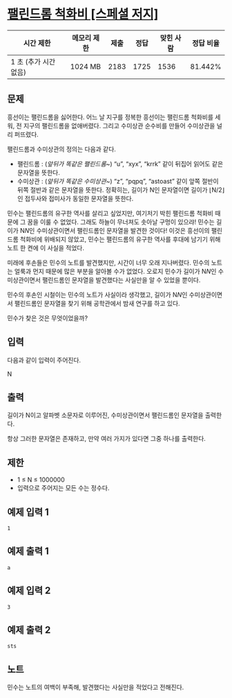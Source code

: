 # [팰린드롬 척화비 [스페셜 저지]](https://www.acmicpc.net/problem/20944)

| 시간 제한 | 메모리 제한 | 제출 | 정답 | 맞힌 사람 | 정답 비율 |
| --- | --- | --- | --- | --- | --- |
| 1 초 (추가 시간 없음) | 1024 MB | 2183 | 1725 | 1536 | 81.442% |

## 문제

흥선이는 팰린드롬을 싫어한다. 어느 날 지구를 정복한 흥선이는 팰린드롬 척화비를 세워, 전 지구의 팰린드롬을 없애버렸다. 그리고 수미상관 순수비를 만들어 수미상관을 널리 퍼뜨렸다.

팰린드롬과 수미상관의 정의는 다음과 같다.

- 팰린드롬 : (*앞뒤가 똑같은 팰린드롬~*) “u”, “xyx”, “krrk” 같이 뒤집어 읽어도 같은 문자열을 뜻한다.
- 수미상관 : (*앞뒤가 똑같은 수미상관~*) “z”, “pqpq”, “astoast” 같이 앞쪽 절반이 뒤쪽 절반과 같은 문자열을 뜻한다. 정확히는, 길이가 N인 문자열이면 길이가 ⌊N/2⌋인 접두사와 접미사가 동일한 문자열을 뜻한다.

민수는 팰린드롬의 유구한 역사를 살리고 싶었지만, 여기저기 박힌 팰린드롬 척화비 때문에 그 꿈을 이룰 수 없었다. 그래도 하늘이 무너져도 솟아날 구멍이 있으랴! 민수는 길이가 N$N$인 수미상관이면서 팰린드롬인 문자열을 발견한 것이다! 이것은 흥선이의 팰린드롬 척화비에 위배되지 않았고, 민수는 팰린드롬의 유구한 역사를 후대에 남기기 위해 노트 한 켠에 이 사실을 적었다.

미래에 후손들은 민수의 노트를 발견했지만, 시간이 너무 오래 지나버렸다. 민수의 노트는 얼룩과 먼지 때문에 많은 부분을 알아볼 수가 없었다. 오로지 민수가 길이가 N$N$인 수미상관이면서 팰린드롬인 문자열을 발견했다는 사실만을 알 수 있었을 뿐이다.

민수의 후손인 시철이는 민수의 노트가 사실이라 생각했고, 길이가 N$N$인 수미상관이면서 팰린드롬인 문자열을 찾기 위해 공학관에서 밤새 연구를 하고 있다.

민수가 찾은 것은 무엇이었을까?

## 입력

다음과 같이 입력이 주어진다.

N

## 출력

길이가 N이고 알파벳 소문자로 이루어진, 수미상관이면서 팰린드롬인 문자열을 출력한다.

항상 그러한 문자열은 존재하고, 만약 여러 가지가 있다면 그중 하나를 출력한다.

## 제한

- 1 ≤ N ≤ 1000000
- 입력으로 주어지는 모든 수는 정수다.

## 예제 입력 1

```
1

```

## 예제 출력 1

```
a

```

## 예제 입력 2

```
3

```

## 예제 출력 2

```
sts
```

## 노트

민수는 노트의 여백이 부족해, 발견했다는 사실만을 적었다고 전해진다.
